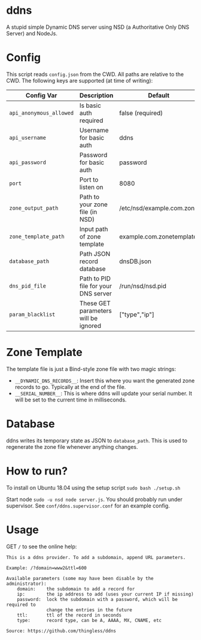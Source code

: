 # ddns
A stupid simple Dynamic DNS server using NSD (a Authoritative Only DNS Server) and NodeJs.

# Config
This script reads `config.json` from the CWD. All paths are relative to the CWD.
The following keys are supported (at time of writing):

| Config Var         | Description                          | Default                  |
|--------------------|--------------------------------------|--------------------------|
|`api_anonymous_allowed`| Is basic auth required            | false (required)         |
|`api_username`      | Username for basic auth              | ddns                     |
|`api_password`      | Password for basic auth              | password                 |
|`port`              | Port to listen on                    | 8080                     |
|`zone_output_path`  | Path to your zone file (in NSD)      | /etc/nsd/example.com.zone|
|`zone_template_path`| Input path of zone template          | example.com.zonetemplate |
|`database_path`     | Path JSON record database            | dnsDB.json               |
|`dns_pid_file`      | Path to PID file for your DNS server | /run/nsd/nsd.pid         |
|`param_blacklist`| These GET parameters will be ignored    | ["type","ip"]                 |

# Zone Template
The template file is just a Bind-style zone file with two magic strings:
* `__DYNAMIC_DNS_RECORDS__`: Insert this where you want the generated zone
  records to go. Typically at the end of the file.
* `__SERIAL_NUMBER__`: This is where ddns will update your serial number. It
  will be set to the current time in milliseconds.

# Database
ddns writes its temporary state as JSON to `database_path`. This is used to
regenerate the zone file whenever anything changes.

# How to run?
To install on Ubuntu 18.04 using the setup script
`sudo bash ./setup.sh`

Start node `sudo -u nsd node server.js`. You should probably run under supervisor. See `conf/ddns.supervisor.conf` for an  example config.

# Usage
GET `/` to see the online help:
```
This is a ddns provider. To add a subdomain, append URL parameters.

Example: /?domain=www2&ttl=600

Available parameters (some may have been disable by the administrator):
    domain:    the subdomain to add a record for
    ip:        the ip address to add (uses your current IP if missing)
    password:  lock the subdomain with a password, which will be required to
               change the entries in the future
    ttl:       ttl of the record in seconds
    type:      record type, can be A, AAAA, MX, CNAME, etc

Source: https://github.com/thingless/ddns
```
